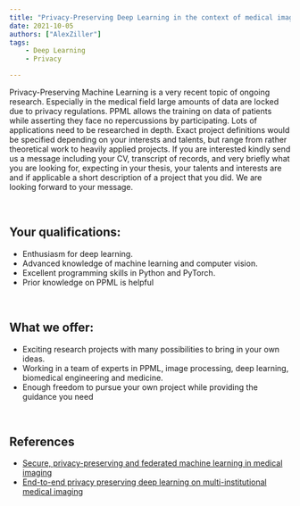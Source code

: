 ```yaml
---
title: "Privacy-Preserving Deep Learning in the context of medical imaging (MSc Thesis/Guided Research/IDP/etc)"
date: 2021-10-05
authors: ["AlexZiller"]
tags:
    - Deep Learning
    - Privacy

---
```

Privacy-Preserving Machine Learning is a very recent topic of ongoing research. Especially in the medical field large amounts of data are locked due to privacy regulations. PPML allows the training on data of patients while asserting they face no repercussions by participating. Lots of applications need to be researched in depth. Exact project definitions would be specified depending on your interests and talents, but range from rather theoretical work to heavily applied projects. If you are interested kindly send us a message including your CV, transcript of records, and very briefly what you are looking for, expecting in your thesis, your talents and interests are and if applicable a short description of a project that you did. We are looking forward to your message.


<br/>

## Your qualifications:

- Enthusiasm for deep learning.
- Advanced knowledge of machine learning and computer vision. 
- Excellent programming skills in Python and PyTorch.
- Prior knowledge on PPML is helpful

<br/>

## What we offer:

- Exciting research projects with many possibilities to bring in your own ideas.
- Working in a team of experts in PPML, image processing, deep learning, biomedical engineering and medicine.
- Enough freedom to pursue your own project while providing the guidance you need

<br/>

## References
- [Secure, privacy-preserving and federated machine learning in medical imaging](https://www.nature.com/articles/s42256-020-0186-1)
- [End-to-end privacy preserving deep learning on multi-institutional medical imaging](https://www.nature.com/articles/s42256-021-00337-8)
